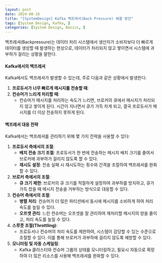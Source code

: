 ```yaml
---
layout: post
date: 2024-08-16
title: "[SystemDesign] Kafka 백프레셔(Back Pressure) 해결 방안"
tags: [System Design, Kafka, ]
categories: [System Design, Basics, ]
---
```



백프레셔(Backpressure)는 데이터 처리 시스템에서 생산자가 소비자보다 더 빠르게 데이터를 생성할 때 발생하는 현상으로, 데이터가 처리되지 않고 쌓이면서 시스템에 과부하가 걸리는 상황을 말한다.


#### Kafka에서의 백프레셔


Kafka에서도 백프레셔가 발생할 수 있는데, 주로 다음과 같은 상황에서 발생한다:

1. **프로듀서가 너무 빠르게 메시지를 전송할 때**:
2. **컨슈머가 느리게 처리할 때**:
	- 컨슈머가 메시지를 처리하는 속도가 느리면, 브로커의 큐에서 메시지가 처리되지 않고 쌓이게 된다. 시간이 지나면서 큐가 가득 차게 되고, 결국 프로듀서가 메시지를 더 이상 전송하지 못하게 된다.

#### 백프레셔 대응 전략


Kafka에서는 백프레셔를 관리하기 위해 몇 가지 전략을 사용할 수 있다:

1. **프로듀서 측에서의 조절**:
	- **배치 전송 크기 조절**: 프로듀서가 한 번에 전송하는 메시지 배치 크기를 줄여서 브로커에 과부하가 걸리지 않도록 할 수 있다.
	- **재시도 설정**: 전송 실패 시 재시도하는 횟수와 간격을 조절하여 백프레셔를 완화할 수 있다.
2. **브로커 측에서의 조절**:
	- **큐 크기 제한**: 브로커의 큐 크기를 적절하게 설정하여 과부하를 방지하고, 큐가 가득 찼을 때 메시지 전송을 거부하는 방식으로 대응할 수 있다.
3. **컨슈머 측에서의 조절**:
	- **병렬 처리**: 컨슈머가 더 많은 파티션에서 동시에 메시지를 소비하게 하여 처리 속도를 높일 수 있다.
	- **오프셋 관리**: 느린 컨슈머는 오프셋을 잘 관리하여 재처리할 메시지의 양을 줄이고, 처리 속도를 높일 수 있다.
4. **스루풋 조절(Throttling)**:
	- 프로듀서나 컨슈머의 처리 속도를 제한하여, 시스템이 감당할 수 있는 수준으로 조절할 수 있다. 이를 통해 브로커가 과부하에 걸리지 않도록 예방할 수 있다.
5. **모니터링 및 자동 스케일링**:
	- Kafka 클러스터와 컨슈머 그룹의 상태를 모니터링하고, 필요시 자동으로 확장하여 더 많은 리소스를 사용해 백프레셔를 완화할 수 있다.
